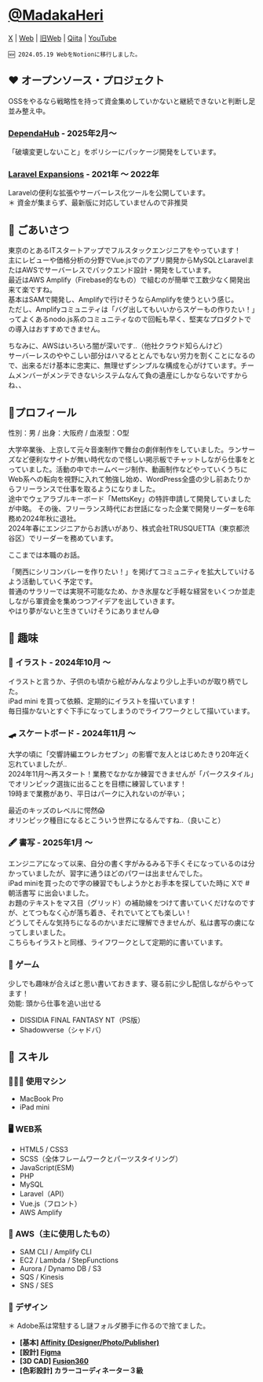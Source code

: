 # [@MadakaHeri](https://twitter.com/MadakaHeri)

[X](https://x.com/MadakaHeri)
| [Web](https://madakaheri.notion.site/07011b4f3fc64b1a9cf107e0aae1dc85?pvs=4)
| [旧Web](https://madakaheri.github.io)
| [Qiita](https://qiita.com/MadakaHeri)
| [YouTube](https://www.youtube.com/channel/UCdYdqeVNy9D1ZDWrE6Z6uMA)  

```
🆕 2024.05.19 WebをNotionに移行しました。
```

## ❤️ オープンソース・プロジェクト

OSSをやるなら戦略性を持って資金集めしていかないと継続できないと判断し足並み整え中。

### [DependaHub](https://github.com/dependahub) - 2025年2月〜
「破壊変更しないこと」をポリシーにパッケージ開発をしています。

### [Laravel Expansions](https://github.com/laravel-expansions) - 2021年 〜 2022年
Laravelの便利な拡張やサーバーレス化ツールを公開しています。  
＊ 資金が集まらず、最新版に対応していませんので非推奨


## 📣 ごあいさつ

東京のとあるITスタートアップでフルスタックエンジニアをやっています！  
主にレビューや価格分析の分野でVue.jsでのアプリ開発からMySQLとLaravelまたはAWSでサーバーレスでバックエンド設計・開発をしています。  
最近はAWS Amplify（Firebase的なもの）で組むのが簡単で工数少なく開発出来て楽ですね。  
基本はSAMで開発し、Amplifyで行けそうならAmplifyを使うという感じ。  
ただし、Amplifyコミュニティは「バグ出してもいいからスゲーもの作りたい！」ってよくあるnodo.js系のコミュニティなので回転も早く、堅実なプロダクトでの導入はおすすめできません。

ちなみに、AWSはいろいろ闇が深いです..（他社クラウド知らんけど）  
サーバーレスのややこしい部分はハマるととんでもない労力を割くことになるので、出来るだけ基本に忠実に、無理せずシンプルな構成を心がけています。チームメンバーがメンテできないシステムなんて負の遺産にしかならないですからね、、


## 👀プロフィール

性別：男 / 出身：大阪府 / 血液型：O型

大学卒業後、上京して元々音楽制作で舞台の劇伴制作をしていました。ランサーズなど便利なサイトが無い時代なので怪しい掲示板でチャットしながら仕事をとっていました。活動の中でホームページ制作、動画制作などやっていくうちにWeb系への転向を視野に入れて勉強し始め、WordPress全盛の少し前あたりからフリーランスで仕事を取るようになりました。  
途中でウェアラブルキーボード「MettsKey」の特許申請して開発していましたが中略。
その後、フリーランス時代にお世話になった企業で開発リーダーを6年務め2024年秋に退社。  
2024年春にエンジニアからお誘いがあり、株式会社TRUSQUETTA（東京都渋谷区）でリーダーを務めています。

ここまでは本職のお話。

「関西にシリコンバレーを作りたい！」を掲げてコミュニティを拡大していけるよう活動していく予定です。  
普通のサラリーでは実現不可能なため、かき氷屋など手軽な経営をいくつか並走しながら軍資金を集めつつアイデアを出していきます。  
やはり夢がないと生きていけそうにありません😅

## 💖 趣味

### 🎨 イラスト - 2024年10月 〜

イラストと言うか、子供のも頃から絵がみんなより少し上手いのが取り柄でした。  
iPad mini を買って依頼、定期的にイラストを描いています！  
毎日描かないとすぐ下手になってしまうのでライフワークとして描いています。

### 🛹 スケートボード - 2024年11月 〜

大学の頃に「交響詩編エウレカセブン」の影響で友人とはじめたきり20年近く忘れていましたが..  
2024年11月〜再スタート！業務でなかなか練習できませんが「パークスタイル」でオリンピック選抜に出ることを目標に練習しています！  
19時まで業務があり、平日はパークに入れないのが辛い；  

最近のキッズのレベルに愕然😱  
オリンピック種目になるとこういう世界になるんですね..（良いこと）

### 🖋️ 書写 - 2025年1月 〜

エンジニアになって以来、自分の書く字がみるみる下手くそになっているのは分かっていましたが、習字に通うほどのパワーは出ませんでした。  
iPad miniを買ったので字の練習でもしようかとお手本を探していた時に Xで #朝活書写 に出会いました。  
お題のテキストをマス目（グリッド）の補助線をつけて書いていくだけなのですが、とてつもなく心が落ち着き、それでいてとても楽しい！  
どうしてそんな気持ちになるのかいまだに理解できませんが、私は書写の虜になってしまいました。  
こちらもイラストと同様、ライフワークとして定期的に書いています。

### 👾 ゲーム

少しでも趣味が合えばと思い書いておきます、寝る前に少し配信しながらやってます！  
効能: 頭から仕事を追い出せる

- DISSIDIA FINAL FANTASY NT（PS版）
- Shadowverse（シャドバ）

## 🌱 スキル

### 🧑🏻‍💻 使用マシン
- MacBook Pro
- iPad mini

### 🖥 WEB系
- HTML5 / CSS3
- SCSS（全体フレームワークとパーツスタイリング）
- JavaScript(ESM)
- PHP
- MySQL
- Laravel（API）
- Vue.js（フロント）
- AWS Amplify

### 🦄 AWS（主に使用したもの）
- SAM CLI / Amplify CLI
- EC2 / Lambda / StepFunctions
- Aurora / Dynamo DB / S3
- SQS / Kinesis
- SNS /  SES

### 🎨 デザイン
＊ Adobe系は常駐するし謎フォルダ勝手に作るので捨てました。
- **[基本] [Affinity (Designer/Photo/Publisher)](https://affinity.serif.com)**
- **[設計] [Figma](https://www.figma.com)**
- **[3D CAD] [Fusion360](https://www.autodesk.co.jp/products/fusion-360)**
- **[色彩設計] カラーコーディネーター３級**
